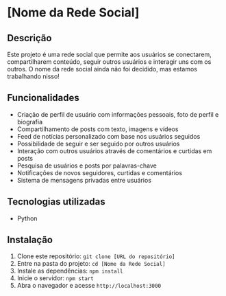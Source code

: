 # [Nome da Rede Social]

## Descrição
Este projeto é uma rede social que permite aos usuários se conectarem, compartilharem conteúdo, seguir outros usuários e interagir uns com os outros. O nome da rede social ainda não foi decidido, mas estamos trabalhando nisso!

## Funcionalidades
- Criação de perfil de usuário com informações pessoais, foto de perfil e biografia
- Compartilhamento de posts com texto, imagens e vídeos
- Feed de notícias personalizado com base nos usuários seguidos
- Possibilidade de seguir e ser seguido por outros usuários
- Interação com outros usuários através de comentários e curtidas em posts
- Pesquisa de usuários e posts por palavras-chave
- Notificações de novos seguidores, curtidas e comentários
- Sistema de mensagens privadas entre usuários

## Tecnologias utilizadas
  - Python

## Instalação
1. Clone este repositório: `git clone [URL do repositório]`
2. Entre na pasta do projeto: `cd [Nome da Rede Social]`
3. Instale as dependências: `npm install`
4. Inicie o servidor: `npm start`
5. Abra o navegador e acesse `http://localhost:3000`

